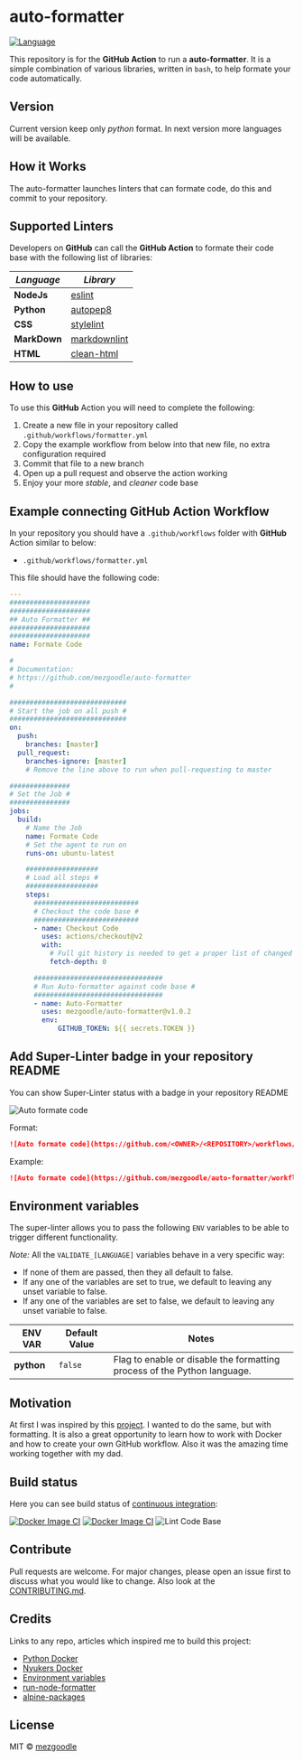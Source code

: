# auto-formatter

[![Language](https://img.shields.io/badge/language-shell_script-brightgreen?style=flat-square)](https://en.wikipedia.org/wiki/Shell_script)

This repository is for the **GitHub Action** to run a **auto-formatter**.
It is a simple combination of various libraries, written in `bash`, to help formate your code automatically.

## Version

Current version keep only _python_ format. In next version more languages will be available.

## How it Works

The auto-formatter launches linters that can formate code, do this and commit to your repository.

## Supported Linters

Developers on **GitHub** can call the **GitHub Action** to formate their code base with the following list of libraries:

| _Language_                       | _Library_                                                                                                                                                                       |
| -------------------------------- | ---------------------------------------------------------- |
| **NodeJs**                       | [eslint](https://eslint.org/)                              |
| **Python**                       | [autopep8](https://github.com/hhatto/autopep8)             |
| **CSS**                          | [stylelint](https://stylelint.io/)                         |
| **MarkDown**                     | [markdownlint](https://github.com/DavidAnson/markdownlint) |                                                                                                                                           |
| **HTML**                         | [clean-html](https://www.npmjs.com/package/clean-html)     |

## How to use

To use this **GitHub** Action you will need to complete the following:

1. Create a new file in your repository called `.github/workflows/formatter.yml`
2. Copy the example workflow from below into that new file, no extra configuration required
3. Commit that file to a new branch
4. Open up a pull request and observe the action working
5. Enjoy your more _stable_, and _cleaner_ code base

## Example connecting GitHub Action Workflow

In your repository you should have a `.github/workflows` folder with **GitHub** Action similar to below:

- `.github/workflows/formatter.yml`

This file should have the following code:

```yml
---
####################
####################
## Auto Formatter ##
####################
####################
name: Formate Code

#
# Documentation:
# https://github.com/mezgoodle/auto-formatter
#

#############################
# Start the job on all push #
#############################
on:
  push:
    branches: [master]
  pull_request:
    branches-ignore: [master]
    # Remove the line above to run when pull-requesting to master

###############
# Set the Job #
###############
jobs:
  build:
    # Name the Job
    name: Formate Code
    # Set the agent to run on
    runs-on: ubuntu-latest

    ##################
    # Load all steps #
    ##################
    steps:
      ##########################
      # Checkout the code base #
      ##########################
      - name: Checkout Code
        uses: actions/checkout@v2
        with:
          # Full git history is needed to get a proper list of changed files within `auto-formatter`
          fetch-depth: 0

      ################################
      # Run Auto-formatter against code base #
      ################################
      - name: Auto-Formatter
        uses: mezgoodle/auto-formatter@v1.0.2
        env:
            GITHUB_TOKEN: ${{ secrets.TOKEN }}
```

## Add Super-Linter badge in your repository README

You can show Super-Linter status with a badge in your repository README

![Auto formate code](https://github.com/mezgoodle/auto-formatter/workflows/Auto%20formate%20code/badge.svg)

Format:

```markdown
![Auto formate code](https://github.com/<OWNER>/<REPOSITORY>/workflows/Auto%20formate%20code/badge.svg)
```

Example:

```markdown
![Auto formate code](https://github.com/mezgoodle/auto-formatter/workflows/Auto%20formate%20code/badge.svg)
```

## Environment variables

The super-linter allows you to pass the following `ENV` variables to be able to trigger different functionality.

_Note:_ All the `VALIDATE_[LANGUAGE]` variables behave in a very specific way:

- If none of them are passed, then they all default to false.
- If any one of the variables are set to true, we default to leaving any unset variable to false.
- If any one of the variables are set to false, we default to leaving any unset variable to false.

| **ENV VAR**                        | **Default Value**     | **Notes**                                                                                                                                                                        |
| ---------------------------------- | --------------------- | ----------------------------------------------------------------------- |
| **python**                         | `false`               | Flag to enable or disable the formatting process of the Python language.|                                                                                   |

## Motivation

At first I was inspired by this [project](https://github.com/github/super-linter). I wanted to do the same, but with formatting. It is also a great opportunity to learn how to work with Docker and how to create your own GitHub workflow. Also it was the amazing time working together with my dad.

## Build status

Here you can see build status of [continuous integration](https://en.wikipedia.org/wiki/Continuous_integration):

[![Docker Image CI](https://github.com/mezgoodle/auto-formatter/actions/workflows/docker-image.yml/badge.svg)](https://github.com/mezgoodle/auto-formatter/actions/workflows/docker-image.yml)
[![Docker Image CI](https://gitlab.com/mezgoodle/auto-formatter/badges/master/pipeline.svg)](https://gitlab.com/mezgoodle/auto-formatter/-/pipelines)
![Lint Code Base](https://github.com/mezgoodle/auto-formatter/workflows/Lint%20Code%20Base/badge.svg)

## Contribute

Pull requests are welcome. For major changes, please open an issue first to discuss what you would like to change. Also look at the [CONTRIBUTING.md](https://github.com/mezgoodle/auto-formatter/blob/master/CONTRIBUTING.md).

## Credits

Links to any repo, articles which inspired me to build this project:

- [Python Docker](https://hub.docker.com/_/python)
- [Nyukers Docker](https://github.com/nyukers/aformat)
- [Environment variables](https://docs.github.com/en/actions/configuring-and-managing-workflows/using-environment-variables)
- [run-node-formatter](https://github.com/MarvinJWendt/run-node-formatter)
- [alpine-packages](https://pkgs.alpinelinux.org/packages) 

## License

MIT © [mezgoodle](https://github.com/mezgoodle)
